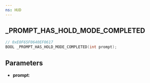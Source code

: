```yaml
---
ns: HUD
---
```

## _PROMPT_HAS_HOLD_MODE_COMPLETED

```c
// 0xE0F65F0640EF0617
BOOL _PROMPT_HAS_HOLD_MODE_COMPLETED(int prompt);
```

## Parameters
* **prompt**:
